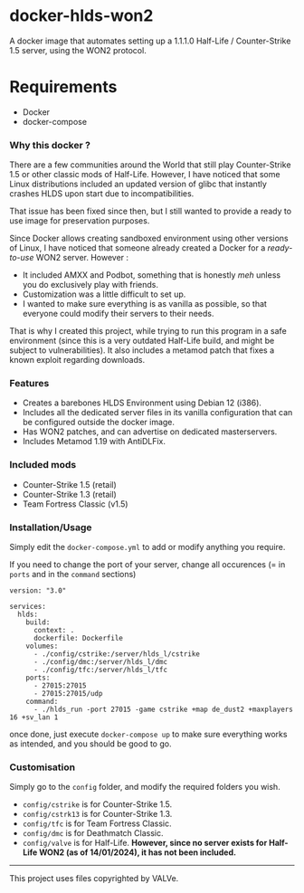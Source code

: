 # docker-hlds-won2
A docker image that automates setting up a 1.1.1.0 Half-Life / Counter-Strike 1.5 server, using the WON2 protocol.

# Requirements
- Docker
- docker-compose

### Why this docker ?

There are a few communities around the World that still play Counter-Strike 1.5 or other classic mods of Half-Life. However, I have noticed that some Linux distributions included an updated version of glibc that instantly crashes HLDS upon start due to incompatibilities.

That issue has been fixed since then, but I still wanted to provide a ready to use image for preservation purposes.

Since Docker allows creating sandboxed environment using other versions of Linux, I have noticed that someone already created a Docker for a *ready-to-use* WON2 server. However :
* It included AMXX and Podbot, something that is honestly *meh* unless you do exclusively play with friends.
* Customization was a little difficult to set up.
* I wanted to make sure everything is as vanilla as possible, so that everyone could modify their servers to their needs.

That is why I created this project, while trying to run this program in a safe environment (since this is a very outdated Half-Life build, and might be subject to vulnerabilities). It also includes a metamod patch that fixes a known exploit regarding downloads.

### Features
* Creates a barebones HLDS Environment using Debian 12 (i386).
* Includes all the dedicated server files in its vanilla configuration that can be configured outside the docker image.
* Has WON2 patches, and can advertise on dedicated masterservers.
* Includes Metamod 1.19 with AntiDLFix.

### Included mods
- Counter-Strike 1.5 (retail)
- Counter-Strike 1.3 (retail)
- Team Fortress Classic (v1.5)

### Installation/Usage

Simply edit the `docker-compose.yml` to add or modify anything you require.

If you need to change the port of your server, change all occurences (= in `ports` and in the `command` sections)

```
version: "3.0"

services:
  hlds:
    build:
      context: .
      dockerfile: Dockerfile
    volumes:
      - ./config/cstrike:/server/hlds_l/cstrike 
      - ./config/dmc:/server/hlds_l/dmc 
      - ./config/tfc:/server/hlds_l/tfc
    ports:
      - 27015:27015
      - 27015:27015/udp
    command:
      - ./hlds_run -port 27015 -game cstrike +map de_dust2 +maxplayers 16 +sv_lan 1
```

once done, just execute `docker-compose up` to make sure everything works as intended, and you should be good to go.

### Customisation

Simply go to the `config` folder, and modify the required folders you wish.

- `config/cstrike` is for Counter-Strike 1.5.
- `config/cstrk13` is for Counter-Strike 1.3.
- `config/tfc` is for Team Fortress Classic. 
- `config/dmc` is for Deathmatch Classic. 
- `config/valve` is for Half-Life. **However, since no server exists for Half-Life WON2 (as of 14/01/2024), it has not been included.** 


-----------

This project uses files copyrighted by VALVe. 